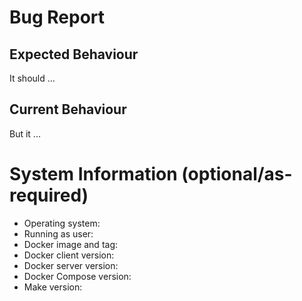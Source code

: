 # Bug Report

<!-- a short description of the error here -->

## Expected Behaviour

It should ... <!-- how should it behave in an ideal world -->

## Current Behaviour

But it ... <!-- how does it behave now? -->

# System Information (optional/as-required)

* Operating system: <!-- output of: `uname -a` -->
* Running as user: <!-- output of: `id -u` -->
* Docker image and tag: <!-- if you're running this in one, eg: `alpine:3.8` -->
* Docker client version: <!-- output of: `docker version -f '{{.Client.Version}}/{{.Client.APIVersion}}'` -->
* Docker server version: <!-- output of: `docker version -f '{{.Server.Version}}/{{.Server.APIVersion}}'` -->
* Docker Compose version: <!-- output of `docker-compose version --short` -->
* Make version: <!-- output of: `make --v` -->
